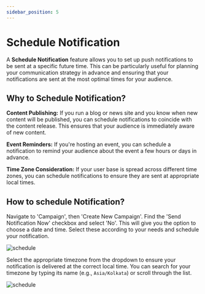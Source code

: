 ```yaml
---
sidebar_position: 5
---
```


# Schedule Notification

A **Schedule Notification** feature allows you to set up push notifications to be sent at a specific future time. This can be particularly useful for planning your communication strategy in advance and ensuring that your notifications are sent at the most optimal times for your audience.

## Why to Schedule Notification?

**Content Publishing:** If you run a blog or news site and you know when new content will be published, you can schedule notifications to coincide with the content release. This ensures that your audience is immediately aware of new content.

**Event Reminders:** If you're hosting an event, you can schedule a notification to remind your audience about the event a few hours or days in advance.

**Time Zone Consideration:** If your user base is spread across different time zones, you can schedule notifications to ensure they are sent at appropriate local times.

## How to schedule Notification?

Navigate to 'Campaign', then 'Create New Campaign'. Find the 'Send Notification Now' checkbox and select 'No'. This will give you the option to choose a date and time. Select these according to your needs and schedule your notification.

![schedule](/img/schedule.png)

Select the appropriate timezone from the dropdown to ensure your notification is delivered at the correct local time. You can search for your timezone by typing its name (e.g., `Asia/Kolkata`) or scroll through the list.

![schedule](/img/schedule-timezone.png)
